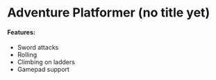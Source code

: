 # Adventure Platformer (no title yet)
#### Features:
- Sword attacks
- Rolling
- Climbing on ladders
- Gamepad support